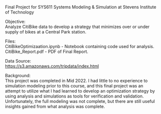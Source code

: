 Final Project for SYS611 Systems Modeling & Simulation at Stevens Institute of Technology

Objective:  
Analyze CitiBike data to develop a strategy that minimizes over or under supply of bikes at a Central Park station.

Files:  
CitiBikeOptimizaation.ipynb - Notebook containing code used for analysis.  
CitiBike_Report.pdf - PDF of Final Report.

Data Source:  
https://s3.amazonaws.com/tripdata/index.html

Background:  
This project was completed in Mid 2022. I had little to no experience to simulation modeling prior to this course, and this final project was an attempt to utilize what I had learned to develop an optimization strategy by using analysis and simulations as tools for verification and validation. Unfortunately, the full modeling was not complete, but there are still useful insights gained from what analysis was complete. 
